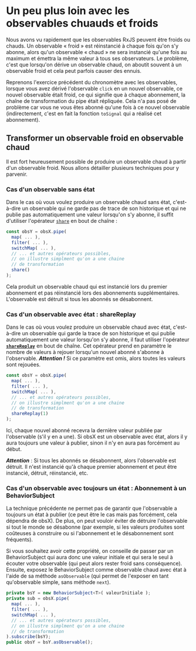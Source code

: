 # Un peu plus loin avec les observables chuauds et froids

Nous avons vu rapidement que les observables RxJS peuvent être froids ou chauds. Un observable « froid » est réinstancié à chaque fois qu'on s'y abonne, alors qu'un observable « chaud » ne sera instancié qu'une fois au maximum et émettra la même valeur à tous ses observateurs. Le problème, c'est que lorsqu'on dérive un observable chaud, on aboutit souvent à un observable froid et cela peut parfois causer des ennuis.

Reprenons l'exercice précédent du chronomètre avec les observables, lorsque vous avez dérivé l'observable `click` en un nouvel observable, ce nouvel observable était froid, ce qui signifie que à chaque abonnement, la chaîne de transformation du pipe était répliquée. Cela n'a pas posé de problème car vous ne vous êtes abonné qu'une fois à ce nouvel observable (indirectement, c'est en fait la fonction `toSignal` qui a réalisé cet abonnement).

## Transformer un observable froid en observable chaud

Il est fort heureusement possible de produire un observable chaud à partir d'un observable froid. Nous allons détailler plusieurs techniques pour y parvenir.

### Cas d'un observable sans état

Dans le cas où vous voulez produire un observable chaud sans état, c'est-à-dire un observable qui ne garde pas de trace de son historique et qui ne publie pas automatiquement une valeur lorsqu'on s'y abonne, il suffit d'utiliser l'opérateur [`share`](https://rxjs.dev/api/operators/share) en bout de chaîne :

```typescript
const obsY = obsX.pipe(
  map( ... ),
  filter( ... ),
  switchMap( ... ),
  // ... et autres opérateurs possibles,
  // on illustre simplment qu'on a une chaine
  // de transformation
  share()
);
```

Cela produit un observable chaud qui est instancié lors du premier abonnement et pas réinstancié lors des abonnements supplémentaires. L'observable est détruit si tous les abonnés se désabonnent.

### Cas d'un observable avec état : shareReplay

Dans le cas où vous voulez produire un observable chaud avec état, c'est-à-dire un observable qui garde la trace de son historique et qui publie automatiquement une valeur lorsqu'on s'y abonne, il faut utiliser l'opérateur [**`shareReplay`**](https://rxjs.dev/api/operators/shareReplay) en bout de chaîne. Cet opérateur prend en paramètre le nombre de valeurs à rejouer lorsqu'un nouvel abonné s'abonne à l'observable. ***Attention !*** Si ce paramètre est omis, alors toutes les valeurs sont rejouées.

```typescript
const obsY = obsX.pipe(
  map( ... ),
  filter( ... ),
  switchMap( ... ),
  // ... et autres opérateurs possibles,
  // on illustre simplment qu'on a une chaine
  // de transformation
  shareReplay(1)
);
```

Ici, chaque nouvel abonné recevra la dernière valeur publiée par l'observable (s'il y en a une). Si obsX est un observable avec état, alors il y aura toujours une valeur à publier, sinon il n'y en aura pas forcément au début.

***Attention*** : Si tous les abonnés se désabonnent, alors l'observable est détruit. Il n'est instancié qu'à chaque premier abonnement et peut être instancié, détruit, réinstancié, etc.

### Cas d'un observable avec toujours un état : Abonnement à un BehaviorSubject

La technique précédente ne permet pas de garantir que l'observable a toujours un état à publier (ce peut être le cas mais pas forcément, cela dépendra de obsX). De plus, on peut vouloir éviter de détruire l'observable si tout le monde se désabonne (par exemple, si les valeurs produites sont coûteuses à construire ou si l'abonnement et le désabonnement sont fréquents).

Si vous souhaitez avoir cette propriété, on conseille de passer par un BehaviorSubject qui aura donc une valeur initiale et qui sera le seul à écouter votre observable (qui peut alors rester froid sans conséquence). Ensuite, exposez le BehaviorSubject comme observable chaud avec état à l'aide de sa méthode `asObservable` (qui permet de l'exposer en tant qu'observable simple, sans méthode `next`).

```typescript
private bsY = new BehaviorSubject<T>( valeurInitiale );
private sub = obsX.pipe(
  map( ... ),
  filter( ... ),
  switchMap( ... ),
  // ... et autres opérateurs possibles,
  // on illustre simplment qu'on a une chaine
  // de transformation
).subscribe(bsY);
public obsY = bsY.asObservable();
```
